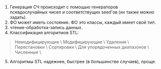 1. Генерация СЧ происходит с помощью генераторов псевдослучайных чисел и соответствущих seed'ов (их также можно задать). 
2. ФО может иметь состояние. ФО это классы, каждый имеет свой тип.
3. чтение-обработка-запись данных.
4. Классификация алгоритмов STL:
  >Немодифицирующие \\
  >Модифицирующие \\
  >Удаления \\
  >Перестановки \\
  >Сортировки \\
  >Для упорядоченных диапазонов \\
  >Численные \\
5. Алгоритмы STL надежнее, быстрее (в большинстве случаев), проще.
